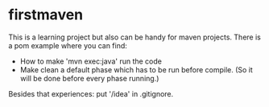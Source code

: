 # firstmaven

This is a learning project but also can be handy for maven projects. 
There is a pom example where you can find:
 * How to make 'mvn exec:java' run the code
 * Make clean a default phase which has to be run before compile. (So it will be done before every phase running.)

Besides that experiences: put '/idea' in .gitignore.
